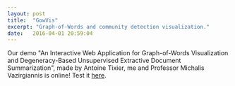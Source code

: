 ```yaml
---
layout: post
title:  "GowVis"
excerpt: "Graph-of-Words and community detection visualization."
date:   2016-04-01 20:59:04
---
```

Our demo "An Interactive Web Application for Graph-of-Words Visualization and Degeneracy-Based Unsupervised Extractive Document Summarization", made by Antoine Tixier, me and Professor Michalis Vazirgiannis is online! Test it [here].

[here]:	https://safetyapp.shinyapps.io/GoWvis/